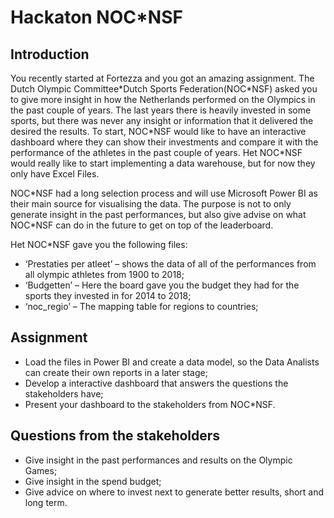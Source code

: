 # Hackaton NOC\*NSF

## Introduction

You recently started at Fortezza and you got an amazing assignment. The Dutch Olympic Committee\*Dutch Sports Federation(NOC\*NSF) asked you to give more insight in how the Netherlands performed on the Olympics in the past couple of years. The last years there is heavily invested in some sports, but there was never any insight or information that it delivered the desired the results. To start,  NOC\*NSF would like to have an interactive dashboard where they can show their investments and compare it with the performance of the athletes in the past couple of years. Het NOC\*NSF would really like to start implementing a data warehouse, but for now they only have Excel Files.

NOC\*NSF had a long selection process and will use Microsoft Power BI as their main source for visualising the data. The purpose is not to only generate insight in the past performances, but also give advise on what NOC\*NSF can do in the future to get on top of the leaderboard.

Het NOC\*NSF gave you the following files:

-	‘Prestaties per atleet’ – shows the data of all of the performances from all olympic athletes from 1900 to 2018;
-	‘Budgetten’ – Here the board gave you the budget they had for the sports they invested in for 2014 to 2018;
-	‘noc_regio’ – The mapping table for regions to countries;

## Assignment
- Load the files in Power BI and create a data model, so the Data Analists can create their own reports in a later stage;
- Develop a interactive dashboard that answers the questions the stakeholders have;
- Present your dashboard to the stakeholders from NOC\*NSF.

## Questions from the stakeholders
- Give insight in the past performances and results on the Olympic Games;
- Give insight in the spend budget;
- Give advice on where to invest next to generate better results, short and long term.
